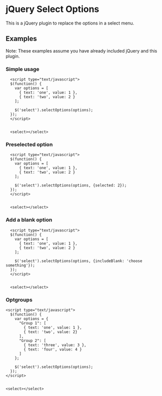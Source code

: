 # jQuery Select Options

This is a jQuery plugin to replace the options in a select menu.

## Examples

Note: These examples assume you have already included jQuery and this plugin.

### Simple usage

```
  <script type="text/javascript">
  $(function() {
    var options = [
      { text: 'one', value: 1 },
      { text: 'two', value: 2 }
    ];
  
    $('select').selectOptions(options);
  });
  </script>
  
  
  <select></select>
```

### Preselected option

```
  <script type="text/javascript">
  $(function() {
    var options = [
      { text: 'one', value: 1 },
      { text: 'two', value: 2 }
    ];
  
    $('select').selectOptions(options, {selected: 2});
  });
  </script>
  
  
  <select></select>
```

### Add a blank option

```
  <script type="text/javascript">
  $(function() {
    var options = [
      { text: 'one', value: 1 },
      { text: 'two', value: 2 }
    ];
  
    $('select').selectOptions(options, {includeBlank: 'choose something'});
  });
  </script>
  
  
  <select></select>
```


### Optgroups

```
<script type="text/javascript">
  $(function() {
    var options = {
      "Group 1": [
        { text: 'one', value: 1 },
        { text: 'two', value: 2}
      ],
      "Group 2": [
        { text: 'three', value: 3 },
        { text: 'four', value: 4 }
      ]
    };
    
    $('select').selectOptions(options);
  });
</script>


<select></select>
```
